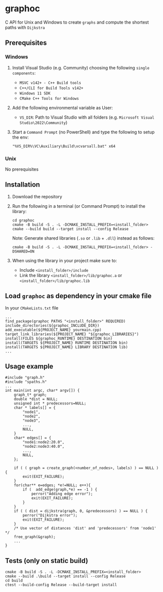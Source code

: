 # graphoc
C API for Unix and Windows to create `graphs` and compute the shortest paths with `Dijkstra` 

## Prerequisites
### Windows
1. Install Visual Studio (e.g. Community) choosing the following `single components`:
    - `MSVC v142+ - C++ Build tools`
    - `C++/CLI for Build Tools v142+`
    - `Windows 11 SDK`
    - `CMake C++ Tools for Windows`

2. Add the following environmental variable as User:
    - `VS_DIR`: Path to Visual Studio with all folders (e.g. `Microsoft Visual Studio\2022\Community`)

3. Start a `Command Prompt` (no PowerShell) and type the following to setup the env:
    ```
    "%VS_DIR%\VC\Auxiliary\Build\vcvarsall.bat" x64
	```

### Unix
No prerequisites

## Installation
1. Download the repository

2. Run the following in a terminal (or Command Prompt) to install the library:
    ```
    cd graphoc
    cmake -B build -S . -L -DCMAKE_INSTALL_PREFIX=<install_folder>
    cmake --build build --target install --config Release
    ```
    Note: Generate shared libraries (`.so` or `.lib` + `.dll`) instead as follows:
    ```
    cmake -B build -S . -L -DCMAKE_INSTALL_PREFIX=<install_folder> -DSHARED=ON
    ```
3. When using the library in your project make sure to:
    - Include `<install_folder>/include`
    - Link the library `<install_folder>/lib/graphoc.a` or `<install_folder>/lib/graphoc.lib`

## Load `graphoc` as dependency in your cmake file
In your `CMakeLists.txt` file
```
...
find_package(graphoc PATHS "<install_folder>" REQUIRED)
include_directories(${graphoc_INCLUDE_DIR})
add_executable(${PROJECT_NAME} yourmain.cpp)
target_link_libraries(${PROJECT_NAME} "${graphoc_LIBRARIES}")
install(FILES ${graphoc_RUNTIME} DESTINATION bin)
install(TARGETS ${PROJECT_NAME} RUNTIME DESTINATION bin)
install(TARGETS ${PROJECT_NAME} LIBRARY DESTINATION lib)
...
```

## Usage example
```
#include "graph.h"
#include "spaths.h"
...
int main(int argc, char* argv[]) {
	graph_t* graph;
	double *dist = NULL;
	unsigned int * predecessors=NULL;
	char * labels[] = {
		"node1",
		"node2",
		"node3",
		...,
		NULL,
	}
	char* edges[] = {
		"node1:node2:20.0",
		"node2:node3:40.0",
		...,
		NULL,
	};

	if ( ( graph = create_graph(<number_of_nodes>, labels) ) == NULL )  {
		exit(EXIT_FAILURE);
	}
	for(char** e=edges; *e!=NULL; e++){
		if (  add_edge(graph,*e) == -1 ) {
			perror("Adding edge error");
			exit(EXIT_FAILURE);
		}
	}
	if ( ( dist = dijkstra(graph, 0, &predecessors) ) == NULL ) {
		perror("Dijkstra error");
		exit(EXIT_FAILURE);
	}
	/* Use vector of distances 'dist' and 'predecessors' from 'node1' */
	free_graph(&graph);
	...
}
```

## Tests (only on static build)
```
cmake -B build -S . -L -DCMAKE_INSTALL_PREFIX=<install_folder>
cmake --build .\build --target install --config Release
cd build
ctest --build-config Release --build-target install
```
